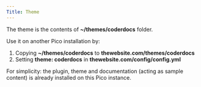 ```yaml
---
Title: Theme
---
```


The theme is the contents of **~/themes/coderdocs** folder.

Use it on another Pico installation by:

1. Copying **~/themes/coderdocs** to **thewebsite.com/themes/coderdocs**
2. Setting **theme: coderdocs** in **thewebsite.com/config/config.yml**

For simplicity: the plugin, theme and documentation (acting as sample content) is already installed on this Pico instance.
